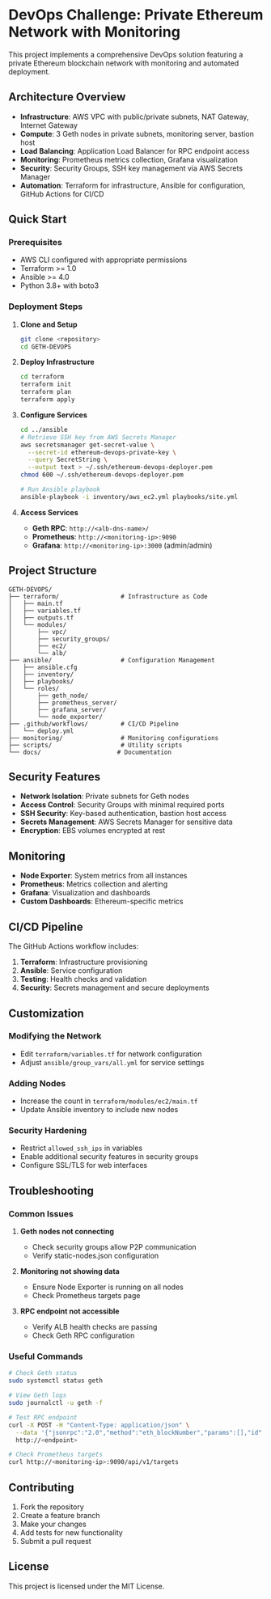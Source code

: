 # DevOps Challenge: Private Ethereum Network with Monitoring

This project implements a comprehensive DevOps solution featuring a private Ethereum blockchain network with monitoring and automated deployment.

## Architecture Overview

- **Infrastructure**: AWS VPC with public/private subnets, NAT Gateway, Internet Gateway
- **Compute**: 3 Geth nodes in private subnets, monitoring server, bastion host
- **Load Balancing**: Application Load Balancer for RPC endpoint access
- **Monitoring**: Prometheus metrics collection, Grafana visualization
- **Security**: Security Groups, SSH key management via AWS Secrets Manager
- **Automation**: Terraform for infrastructure, Ansible for configuration, GitHub Actions for CI/CD

## Quick Start

### Prerequisites

- AWS CLI configured with appropriate permissions
- Terraform >= 1.0
- Ansible >= 4.0
- Python 3.8+ with boto3

### Deployment Steps

1. **Clone and Setup**
   ```bash
   git clone <repository>
   cd GETH-DEVOPS
   ```

2. **Deploy Infrastructure**
   ```bash
   cd terraform
   terraform init
   terraform plan
   terraform apply
   ```

3. **Configure Services**
   ```bash
   cd ../ansible
   # Retrieve SSH key from AWS Secrets Manager
   aws secretsmanager get-secret-value \
     --secret-id ethereum-devops-private-key \
     --query SecretString \
     --output text > ~/.ssh/ethereum-devops-deployer.pem
   chmod 600 ~/.ssh/ethereum-devops-deployer.pem
   
   # Run Ansible playbook
   ansible-playbook -i inventory/aws_ec2.yml playbooks/site.yml
   ```

4. **Access Services**
   - **Geth RPC**: `http://<alb-dns-name>/`
   - **Prometheus**: `http://<monitoring-ip>:9090`
   - **Grafana**: `http://<monitoring-ip>:3000` (admin/admin)

## Project Structure

```
GETH-DEVOPS/
├── terraform/                 # Infrastructure as Code
│   ├── main.tf
│   ├── variables.tf
│   ├── outputs.tf
│   └── modules/
│       ├── vpc/
│       ├── security_groups/
│       ├── ec2/
│       └── alb/
├── ansible/                   # Configuration Management
│   ├── ansible.cfg
│   ├── inventory/
│   ├── playbooks/
│   └── roles/
│       ├── geth_node/
│       ├── prometheus_server/
│       ├── grafana_server/
│       └── node_exporter/
├── .github/workflows/         # CI/CD Pipeline
│   └── deploy.yml
├── monitoring/                # Monitoring configurations
├── scripts/                   # Utility scripts
└── docs/                     # Documentation
```

## Security Features

- **Network Isolation**: Private subnets for Geth nodes
- **Access Control**: Security Groups with minimal required ports
- **SSH Security**: Key-based authentication, bastion host access
- **Secrets Management**: AWS Secrets Manager for sensitive data
- **Encryption**: EBS volumes encrypted at rest

## Monitoring

- **Node Exporter**: System metrics from all instances
- **Prometheus**: Metrics collection and alerting
- **Grafana**: Visualization and dashboards
- **Custom Dashboards**: Ethereum-specific metrics

## CI/CD Pipeline

The GitHub Actions workflow includes:
1. **Terraform**: Infrastructure provisioning
2. **Ansible**: Service configuration
3. **Testing**: Health checks and validation
4. **Security**: Secrets management and secure deployments

## Customization

### Modifying the Network

- Edit `terraform/variables.tf` for network configuration
- Adjust `ansible/group_vars/all.yml` for service settings

### Adding Nodes

- Increase the count in `terraform/modules/ec2/main.tf`
- Update Ansible inventory to include new nodes

### Security Hardening

- Restrict `allowed_ssh_ips` in variables
- Enable additional security features in security groups
- Configure SSL/TLS for web interfaces

## Troubleshooting

### Common Issues

1. **Geth nodes not connecting**
   - Check security groups allow P2P communication
   - Verify static-nodes.json configuration

2. **Monitoring not showing data**
   - Ensure Node Exporter is running on all nodes
   - Check Prometheus targets page

3. **RPC endpoint not accessible**
   - Verify ALB health checks are passing
   - Check Geth RPC configuration

### Useful Commands

```bash
# Check Geth status
sudo systemctl status geth

# View Geth logs
sudo journalctl -u geth -f

# Test RPC endpoint
curl -X POST -H "Content-Type: application/json" \
  --data '{"jsonrpc":"2.0","method":"eth_blockNumber","params":[],"id":1}' \
  http://<endpoint>

# Check Prometheus targets
curl http://<monitoring-ip>:9090/api/v1/targets
```

## Contributing

1. Fork the repository
2. Create a feature branch
3. Make your changes
4. Add tests for new functionality
5. Submit a pull request

## License

This project is licensed under the MIT License.
